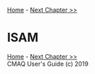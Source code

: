 
<!-- BEGIN COMMENT -->

[Home](README.md) - [Next Chapter >>](CMAQ_UG_ch09_sulfur_tracking.md)

<!-- END COMMENT -->

# ISAM


<!-- BEGIN COMMENT -->

[Home](README.md) - [Next Chapter >>](CMAQ_UG_ch09_sulfur_tracking.md)<br>
CMAQ User's Guide (c) 2019<br>

<!-- END COMMENT -->
